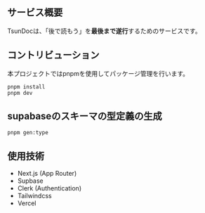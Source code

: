 ## サービス概要
TsunDocは、「後で読もう」を**最後まで遂行**するためのサービスです。


## コントリビューション
本プロジェクトではpnpmを使用してパッケージ管理を行います。

```shell
pnpm install
pnpm dev
```

## supabaseのスキーマの型定義の生成
```shell
pnpm gen:type
```

## 使用技術
- Next.js (App Router)
- Supbase
- Clerk (Authentication)
- Tailwindcss
- Vercel
